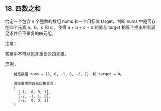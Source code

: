 ## 18. 四数之和

给定一个包含 n 个整数的数组 nums 和一个目标值 target，判断 nums 中是否存在四个元素 a，b，c 和 d ，使得 a + b + c + d 的值与 target 相等？找出所有满足条件且不重复的四元组。

注意：

答案中不可以包含重复的四元组。

示例：


		给定数组 nums = [1, 0, -1, 0, -2, 2]，和 target = 0。

		满足要求的四元组集合为：
		[
		  [-1,  0, 0, 1],
		  [-2, -1, 1, 2],
		  [-2,  0, 0, 2]
		]
